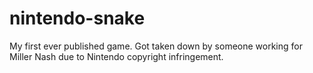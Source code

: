 # nintendo-snake
My first ever published game. Got taken down by someone working for Miller Nash due to Nintendo copyright infringement.
